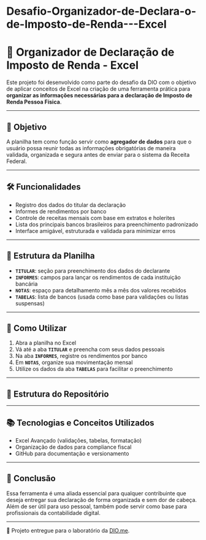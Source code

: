 # Desafio-Organizador-de-Declara-o-de-Imposto-de-Renda---Excel
# 📄 Organizador de Declaração de Imposto de Renda - Excel

Este projeto foi desenvolvido como parte do desafio da DIO com o objetivo de aplicar conceitos de Excel na criação de uma ferramenta prática para **organizar as informações necessárias para a declaração de Imposto de Renda Pessoa Física**.

---

## 🎯 Objetivo

A planilha tem como função servir como **agregador de dados** para que o usuário possa reunir todas as informações obrigatórias de maneira validada, organizada e segura antes de enviar para o sistema da Receita Federal.

---

## 🛠️ Funcionalidades

- Registro dos dados do titular da declaração
- Informes de rendimentos por banco
- Controle de receitas mensais com base em extratos e holerites
- Lista dos principais bancos brasileiros para preenchimento padronizado
- Interface amigável, estruturada e validada para minimizar erros

---

## 🧾 Estrutura da Planilha

- **`TITULAR`**: seção para preenchimento dos dados do declarante
- **`INFORMES`**: campos para lançar os rendimentos de cada instituição bancária
- **`NOTAS`**: espaço para detalhamento mês a mês dos valores recebidos
- **`TABELAS`**: lista de bancos (usada como base para validações ou listas suspensas)

---

## 🧠 Como Utilizar

1. Abra a planilha no Excel
2. Vá até a aba **`TITULAR`** e preencha com seus dados pessoais
3. Na aba **`INFORMES`**, registre os rendimentos por banco
4. Em **`NOTAS`**, organize sua movimentação mensal
5. Utilize os dados da aba **`TABELAS`** para facilitar o preenchimento

---

## 📁 Estrutura do Repositório


---

## 📚 Tecnologias e Conceitos Utilizados

- Excel Avançado (validações, tabelas, formatação)
- Organização de dados para compliance fiscal
- GitHub para documentação e versionamento

---

## 🧾 Conclusão

Essa ferramenta é uma aliada essencial para qualquer contribuinte que deseja entregar sua declaração de forma organizada e sem dor de cabeça. Além de ser útil para uso pessoal, também pode servir como base para profissionais da contabilidade digital.

---

🚀 Projeto entregue para o laboratório da [DIO.me](https://www.dio.me/).
